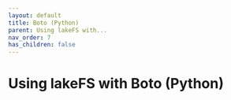 ```yaml
---
layout: default
title: Boto (Python)
parent: Using lakeFS with...
nav_order: 7
has_children: false
---
```


# Using lakeFS with Boto (Python)